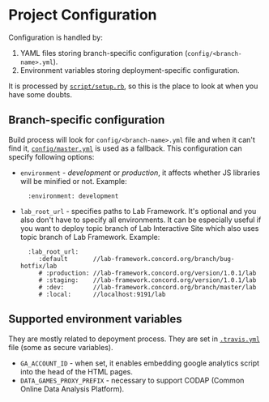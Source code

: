 # Project Configuration

Configuration is handled by:

1. YAML files storing branch-specific configuration (`config/<branch-name>.yml`).
2. Environment variables storing deployment-specific configuration.

It is processed by [`script/setup.rb`](https://github.com/concord-consortium/lab-interactives-site/blob/master/script/setup.rb), so this is the place to look at when you have some doubts.

## Branch-specific configuration

Build process will look for `config/<branch-name>.yml` file and when it can't find it, [`config/master.yml`](https://github.com/concord-consortium/lab-interactives-site/blob/master/config/master.yml) is used as a fallback. This configuration can specify following options:

- `environment` - *development* or *production*, it affects whether JS libraries will be minified or not. Example:

        :environment: development

- `lab_root_url` - specifies paths to Lab Framework. It's optional and you also don't have to specify all environments. It can be especially useful if you want to deploy topic branch of Lab Interactive Site which also uses topic branch of Lab Framework. Example:

        :lab_root_url:
           :default       //lab-framework.concord.org/branch/bug-hotfix/lab
           # :production: //lab-framework.concord.org/version/1.0.1/lab
           # :staging:    //lab-framework.concord.org/version/1.0.1/lab
           # :dev:        //lab-framework.concord.org/branch/master/lab
           # :local:      //localhost:9191/lab

## Supported environment variables

They are mostly related to depoyment process. They are set in [`.travis.yml`](https://github.com/concord-consortium/lab-interactives-site/blob/master/.travis.yml) file (some as secure variables).

- `GA_ACCOUNT_ID` - when set, it enables embedding google analytics script into the head of the HTML pages.
- `DATA_GAMES_PROXY_PREFIX` - necessary to support CODAP (Common Online Data Analysis Platform).
